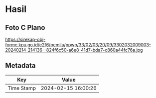 # Hasil

## Foto C Plano

https://sirekap-obj-formc.kpu.go.id/e2f6/pemilu/ppwp/33/02/03/20/09/3302032009003-20240214-214136--824f6c50-a6e8-41d7-bda7-c860a44fc76a.jpg


## Metadata

| Key        | Value               |
| ---------- | ------------------- |
| Time Stamp | 2024-02-15 16:00:26 |



